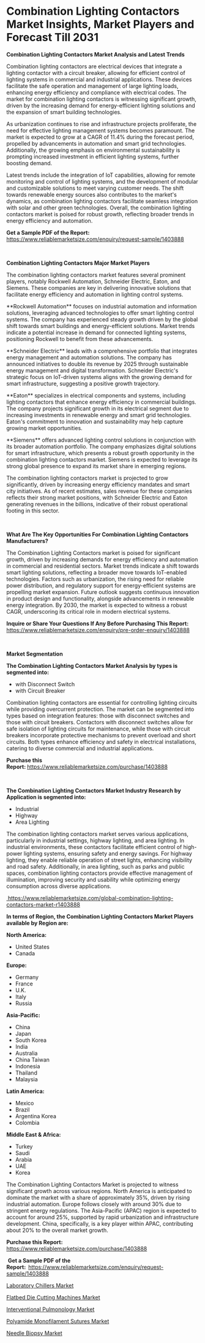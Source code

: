 <p><h1>Combination Lighting Contactors Market Insights, Market Players and Forecast Till 2031</h1></p><p><strong>Combination Lighting Contactors Market Analysis and Latest Trends</strong></p>
<p><p>Combination lighting contactors are electrical devices that integrate a lighting contactor with a circuit breaker, allowing for efficient control of lighting systems in commercial and industrial applications. These devices facilitate the safe operation and management of large lighting loads, enhancing energy efficiency and compliance with electrical codes. The market for combination lighting contactors is witnessing significant growth, driven by the increasing demand for energy-efficient lighting solutions and the expansion of smart building technologies.</p><p>As urbanization continues to rise and infrastructure projects proliferate, the need for effective lighting management systems becomes paramount. The market is expected to grow at a CAGR of 11.4% during the forecast period, propelled by advancements in automation and smart grid technologies. Additionally, the growing emphasis on environmental sustainability is prompting increased investment in efficient lighting systems, further boosting demand.</p><p>Latest trends include the integration of IoT capabilities, allowing for remote monitoring and control of lighting systems, and the development of modular and customizable solutions to meet varying customer needs. The shift towards renewable energy sources also contributes to the market's dynamics, as combination lighting contactors facilitate seamless integration with solar and other green technologies. Overall, the combination lighting contactors market is poised for robust growth, reflecting broader trends in energy efficiency and automation.</p></p>
<p><strong>Get a Sample PDF of the Report:&nbsp;</strong> <a href="https://www.reliablemarketsize.com/enquiry/request-sample/1403888?utm_campaign=1510&utm_medium=2&utm_source=Github&utm_content=ia&utm_term=23102024&utm_id=combination-lighting-contactors">https://www.reliablemarketsize.com/enquiry/request-sample/1403888</a></p>
<p>&nbsp;</p>
<p><strong>Combination Lighting Contactors Major Market Players</strong></p>
<p><p>The combination lighting contactors market features several prominent players, notably Rockwell Automation, Schneider Electric, Eaton, and Siemens. These companies are key in delivering innovative solutions that facilitate energy efficiency and automation in lighting control systems.</p><p>**Rockwell Automation** focuses on industrial automation and information solutions, leveraging advanced technologies to offer smart lighting control systems. The company has experienced steady growth driven by the global shift towards smart buildings and energy-efficient solutions. Market trends indicate a potential increase in demand for connected lighting systems, positioning Rockwell to benefit from these advancements.</p><p>**Schneider Electric** leads with a comprehensive portfolio that integrates energy management and automation solutions. The company has announced initiatives to double its revenue by 2025 through sustainable energy management and digital transformation. Schneider Electric's strategic focus on IoT-driven systems aligns with the growing demand for smart infrastructure, suggesting a positive growth trajectory.</p><p>**Eaton** specializes in electrical components and systems, including lighting contactors that enhance energy efficiency in commercial buildings. The company projects significant growth in its electrical segment due to increasing investments in renewable energy and smart grid technologies. Eaton's commitment to innovation and sustainability may help capture growing market opportunities.</p><p>**Siemens** offers advanced lighting control solutions in conjunction with its broader automation portfolio. The company emphasizes digital solutions for smart infrastructure, which presents a robust growth opportunity in the combination lighting contactors market. Siemens is expected to leverage its strong global presence to expand its market share in emerging regions.</p><p>The combination lighting contactors market is projected to grow significantly, driven by increasing energy efficiency mandates and smart city initiatives. As of recent estimates, sales revenue for these companies reflects their strong market positions, with Schneider Electric and Eaton generating revenues in the billions, indicative of their robust operational footing in this sector.</p></p>
<p>&nbsp;</p>
<p><strong>What Are The Key Opportunities For Combination Lighting Contactors Manufacturers?</strong></p>
<p><p>The Combination Lighting Contactors market is poised for significant growth, driven by increasing demands for energy efficiency and automation in commercial and residential sectors. Market trends indicate a shift towards smart lighting solutions, reflecting a broader move towards IoT-enabled technologies. Factors such as urbanization, the rising need for reliable power distribution, and regulatory support for energy-efficient systems are propelling market expansion. Future outlook suggests continuous innovation in product design and functionality, alongside advancements in renewable energy integration. By 2030, the market is expected to witness a robust CAGR, underscoring its critical role in modern electrical systems.</p></p>
<p><strong>Inquire or Share Your Questions If Any Before Purchasing This Report:</strong> <a href="https://www.reliablemarketsize.com/enquiry/pre-order-enquiry/1403888?utm_campaign=1510&utm_medium=2&utm_source=Github&utm_content=ia&utm_term=23102024&utm_id=combination-lighting-contactors">https://www.reliablemarketsize.com/enquiry/pre-order-enquiry/1403888</a></p>
<p>&nbsp;</p>
<p><strong>Market Segmentation</strong></p>
<p><strong>The Combination Lighting Contactors Market Analysis by types is segmented into:</strong></p>
<p><ul><li>with Disconnect Switch</li><li>with Circuit Breaker</li></ul></p>
<p><p>Combination lighting contactors are essential for controlling lighting circuits while providing overcurrent protection. The market can be segmented into types based on integration features: those with disconnect switches and those with circuit breakers. Contactors with disconnect switches allow for safe isolation of lighting circuits for maintenance, while those with circuit breakers incorporate protective mechanisms to prevent overload and short circuits. Both types enhance efficiency and safety in electrical installations, catering to diverse commercial and industrial applications.</p></p>
<p><strong>Purchase this Report:&nbsp;</strong><a href="https://www.reliablemarketsize.com/purchase/1403888?utm_campaign=1510&utm_medium=2&utm_source=Github&utm_content=ia&utm_term=23102024&utm_id=combination-lighting-contactors">https://www.reliablemarketsize.com/purchase/1403888</a></p>
<p>&nbsp;</p>
<p><strong>The Combination Lighting Contactors Market Industry Research by Application is segmented into:</strong></p>
<p><ul><li>Industrial</li><li>Highway</li><li>Area Lighting</li></ul></p>
<p><p>The combination lighting contactors market serves various applications, particularly in industrial settings, highway lighting, and area lighting. In industrial environments, these contactors facilitate efficient control of high-power lighting systems, ensuring safety and energy savings. For highway lighting, they enable reliable operation of street lights, enhancing visibility and road safety. Additionally, in area lighting, such as parks and public spaces, combination lighting contactors provide effective management of illumination, improving security and usability while optimizing energy consumption across diverse applications.</p></p>
<p><a href="https://www.reliablemarketsize.com/global-combination-lighting-contactors-market-r1403888?utm_campaign=1510&utm_medium=2&utm_source=Github&utm_content=ia&utm_term=23102024&utm_id=combination-lighting-contactors">&nbsp;https://www.reliablemarketsize.com/global-combination-lighting-contactors-market-r1403888</a></p>
<p><strong>In terms of Region, the Combination Lighting Contactors Market Players available by Region are:</strong></p>
<p>
    <p> <strong> North America: </strong>
        <ul>
            <li>United States</li>
            <li>Canada</li>
        </ul>
        </p> 
    <p> <strong> Europe: </strong>
        <ul>
            <li>Germany</li>
            <li>France</li>
            <li>U.K.</li>
            <li>Italy</li>
            <li>Russia</li>
        </ul>
        </p> 
    <p> <strong> Asia-Pacific: </strong>
        <ul>
            <li>China</li>
            <li>Japan</li>
            <li>South Korea</li>
            <li>India</li>
            <li>Australia</li>
            <li>China Taiwan</li>
            <li>Indonesia</li>
            <li>Thailand</li>
            <li>Malaysia</li>
        </ul>
        </p> 
    <p> <strong> Latin America: </strong>
        <ul>
            <li>Mexico</li>
            <li>Brazil</li>
            <li>Argentina Korea</li>
            <li>Colombia</li>
        </ul>
        </p> 
    <p> <strong> Middle East & Africa: </strong>
        <ul>
            <li>Turkey</li>
            <li>Saudi</li>
            <li>Arabia</li>
            <li>UAE</li>
            <li>Korea</li>
        </ul>
    </p>
    </p>
<p><p>The Combination Lighting Contactors Market is projected to witness significant growth across various regions. North America is anticipated to dominate the market with a share of approximately 35%, driven by rising industrial automation. Europe follows closely with around 30% due to stringent energy regulations. The Asia-Pacific (APAC) region is expected to account for around 25%, supported by rapid urbanization and infrastructure development. China, specifically, is a key player within APAC, contributing about 20% to the overall market growth.</p></p>
<p><strong>Purchase this Report: </strong><a href="https://www.reliablemarketsize.com/purchase/1403888?utm_campaign=1510&utm_medium=2&utm_source=Github&utm_content=ia&utm_term=23102024&utm_id=combination-lighting-contactors">https://www.reliablemarketsize.com/purchase/1403888</a></p>
<p>&nbsp;<strong>Get a Sample PDF of the Report:&nbsp;&nbsp;</strong><a href="https://www.reliablemarketsize.com/enquiry/request-sample/1403888?utm_campaign=1510&utm_medium=2&utm_source=Github&utm_content=ia&utm_term=23102024&utm_id=combination-lighting-contactors">https://www.reliablemarketsize.com/enquiry/request-sample/1403888</a></p>
<p><strong></strong></p>
<p><p><a href="https://issuu.com/reportprime-2/docs/laboratory-chillers-market-size-203_10a2c52260bd82?utm_campaign=1510&utm_medium=2&utm_source=Github&utm_content=ia&utm_term=23102024&utm_id=combination-lighting-contactors">Laboratory Chillers Market</a></p><p><a href="https://issuu.com/reportprime-2/docs/flatbed-die-cutting-machines-market_7453741ad66519?utm_campaign=1510&utm_medium=2&utm_source=Github&utm_content=ia&utm_term=23102024&utm_id=combination-lighting-contactors">Flatbed Die Cutting Machines Market</a></p><p><a href="https://www.linkedin.com/pulse/interventional-pulmonology-market2024-2031-industry-insights-sfwxf?utm_campaign=1510&utm_medium=2&utm_source=Github&utm_content=ia&utm_term=23102024&utm_id=combination-lighting-contactors">Interventional Pulmonology Market</a></p><p><a href="https://github.com/FassouRP/Market-Research-Report-List-6/blob/main/polyamide-monofilament-sutures-market.md?utm_campaign=1510&utm_medium=2&utm_source=Github&utm_content=ia&utm_term=23102024&utm_id=combination-lighting-contactors">Polyamide Monofilament Sutures Market</a></p><p><a href="https://www.linkedin.com/pulse/needle-biopsy-industry-sector-market-dynamics-future-scenarios-b8hof?utm_campaign=1510&utm_medium=2&utm_source=Github&utm_content=ia&utm_term=23102024&utm_id=combination-lighting-contactors">Needle Biopsy Market</a></p></p>